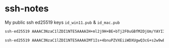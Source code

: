 # ssh-notes
My public ssh ed25519 keys ``` id_win11.pub ``` & ``` id_mac.pub ```
```sh
ssh-ed25519 AAAAC3NzaC1lZDI1NTE5AAAAIH+ml2j9H+BE+bTj2F0uGBfM2DjUm/YAYI3/QmvGIUWR preet@th-blitz
```
```sh
ssh-ed25519 AAAAC3NzaC1lZDI1NTE5AAAAIMf1Is+4bnuPZVXEiiWDXUgwQ3cG+s2w9wEnUU+iUV2g preeth-raksh@Preethams-a-Pro.lan
```

